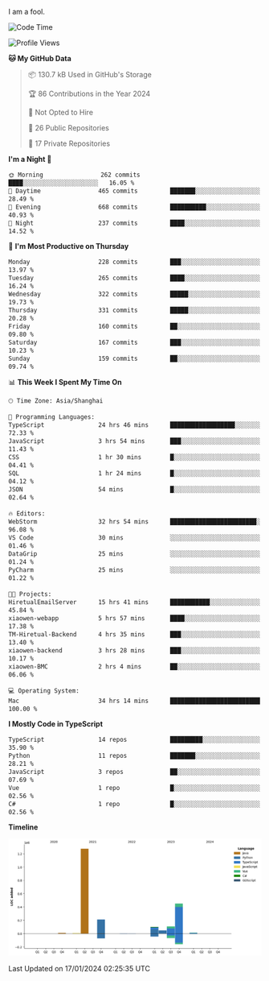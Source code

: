 I am a fool.

<!--START_SECTION:waka-->
![Code Time](http://img.shields.io/badge/Code%20Time-1%2C106%20hrs%2054%20mins-blue)

![Profile Views](http://img.shields.io/badge/Profile%20Views-0-blue)

**🐱 My GitHub Data** 

> 📦 130.7 kB Used in GitHub's Storage 
 > 
> 🏆 86 Contributions in the Year 2024
 > 
> 🚫 Not Opted to Hire
 > 
> 📜 26 Public Repositories 
 > 
> 🔑 17 Private Repositories 
 > 
**I'm a Night 🦉** 

```text
🌞 Morning                262 commits         ████░░░░░░░░░░░░░░░░░░░░░   16.05 % 
🌆 Daytime                465 commits         ███████░░░░░░░░░░░░░░░░░░   28.49 % 
🌃 Evening                668 commits         ██████████░░░░░░░░░░░░░░░   40.93 % 
🌙 Night                  237 commits         ████░░░░░░░░░░░░░░░░░░░░░   14.52 % 
```
📅 **I'm Most Productive on Thursday** 

```text
Monday                   228 commits         ███░░░░░░░░░░░░░░░░░░░░░░   13.97 % 
Tuesday                  265 commits         ████░░░░░░░░░░░░░░░░░░░░░   16.24 % 
Wednesday                322 commits         █████░░░░░░░░░░░░░░░░░░░░   19.73 % 
Thursday                 331 commits         █████░░░░░░░░░░░░░░░░░░░░   20.28 % 
Friday                   160 commits         ██░░░░░░░░░░░░░░░░░░░░░░░   09.80 % 
Saturday                 167 commits         ███░░░░░░░░░░░░░░░░░░░░░░   10.23 % 
Sunday                   159 commits         ██░░░░░░░░░░░░░░░░░░░░░░░   09.74 % 
```


📊 **This Week I Spent My Time On** 

```text
🕑︎ Time Zone: Asia/Shanghai

💬 Programming Languages: 
TypeScript               24 hrs 46 mins      ██████████████████░░░░░░░   72.33 % 
JavaScript               3 hrs 54 mins       ███░░░░░░░░░░░░░░░░░░░░░░   11.43 % 
CSS                      1 hr 30 mins        █░░░░░░░░░░░░░░░░░░░░░░░░   04.41 % 
SQL                      1 hr 24 mins        █░░░░░░░░░░░░░░░░░░░░░░░░   04.12 % 
JSON                     54 mins             █░░░░░░░░░░░░░░░░░░░░░░░░   02.64 % 

🔥 Editors: 
WebStorm                 32 hrs 54 mins      ████████████████████████░   96.08 % 
VS Code                  30 mins             ░░░░░░░░░░░░░░░░░░░░░░░░░   01.46 % 
DataGrip                 25 mins             ░░░░░░░░░░░░░░░░░░░░░░░░░   01.24 % 
PyCharm                  25 mins             ░░░░░░░░░░░░░░░░░░░░░░░░░   01.22 % 

🐱‍💻 Projects: 
HiretualEmailServer      15 hrs 41 mins      ███████████░░░░░░░░░░░░░░   45.84 % 
xiaowen-webapp           5 hrs 57 mins       ████░░░░░░░░░░░░░░░░░░░░░   17.38 % 
TM-Hiretual-Backend      4 hrs 35 mins       ███░░░░░░░░░░░░░░░░░░░░░░   13.40 % 
xiaowen-backend          3 hrs 28 mins       ███░░░░░░░░░░░░░░░░░░░░░░   10.17 % 
xiaowen-BMC              2 hrs 4 mins        ██░░░░░░░░░░░░░░░░░░░░░░░   06.06 % 

💻 Operating System: 
Mac                      34 hrs 14 mins      █████████████████████████   100.00 % 
```

**I Mostly Code in TypeScript** 

```text
TypeScript               14 repos            █████████░░░░░░░░░░░░░░░░   35.90 % 
Python                   11 repos            ███████░░░░░░░░░░░░░░░░░░   28.21 % 
JavaScript               3 repos             ██░░░░░░░░░░░░░░░░░░░░░░░   07.69 % 
Vue                      1 repo              █░░░░░░░░░░░░░░░░░░░░░░░░   02.56 % 
C#                       1 repo              █░░░░░░░░░░░░░░░░░░░░░░░░   02.56 % 
```



**Timeline**

![Lines of Code chart](https://raw.githubusercontent.com/VeejaLiu/VeejaLiu/master/assets/bar_graph.png)


 Last Updated on 17/01/2024 02:25:35 UTC
<!--END_SECTION:waka-->
